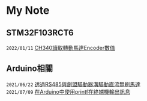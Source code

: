 # My Note

## STM32F103RCT6
```2022/01/11``` [CH340讀取轉動馬達Encoder數值](https://github.com/superwsl3/STMF103RCT6-Encoder_Read.git)  


## Arduino相關
```2021/06/22``` [透過RS485與創盟驅動器溝驅動直流無刷馬達](https://github.com/superwsl3/Arduino_RS485_Motor_Driver_K045CQE_LIB.git)  
```2021/07/09``` [在Arduino中使用printf在終端機輸出訊息](https://github.com/SilasYoome/blog/issues/10)  
